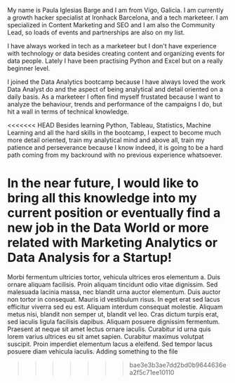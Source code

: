 My name is Paula Iglesias Barge and I am from Vigo, Galicia. I am currently a growth hacker specialist at Ironhack Barcelona, and a tech marketeer. I am specialized in Content Marketing and SEO and I am also the Community Lead, so loads of events and partnerships are also on my list. 

I have always worked in tech as a marketeer but I don't have experience with technology or data besides creating content and organizing events for data people. Lately I have been practising Python and Excel but on a really beginner level. 

I joined the Data Analytics bootcamp because I have always loved the work Data Analyst do and the aspect of being analytical and detail oriented on a daily basis. As a marketeer I often find myself frustated because I want to analyze the behaviour, trends and performance of the campaigns I do, but hit a wall in terms of technical knowledge. 

<<<<<<< HEAD
Besides learning Python, Tableau, Statistics, Machine Learning and all the hard skills in the bootcamp, I expect to become much more detail oriented, train my analytical mind and above all, train my patience and perseverance because I know indeed, it is going to be a hard path coming from my backround with no previous experience whatsoever. 

In the near future, I would like to bring all this knowledge into my current position or eventually find a new job in the Data World or more related with Marketing Analytics or Data Analysis for a Startup!
=======
Morbi fermentum ultricies tortor, vehicula ultrices eros elementum a. Duis ornare aliquam facilisis. Proin aliquam tincidunt odio vitae dignissim. Sed malesuada lacinia massa, nec blandit urna auctor elementum. Duis auctor non tortor in consequat. Mauris id vestibulum risus. In eget erat sed lacus efficitur viverra sed eu est. Aliquam interdum consequat molestie. Aliquam metus nisi, blandit non semper ut, blandit vel leo. Cras dictum turpis erat, sed iaculis ligula facilisis dapibus. Aliquam posuere dignissim fermentum. Praesent at neque sit amet lectus ornare iaculis. Curabitur id urna quis lorem varius ultrices eu sit amet sapien. Curabitur maximus volutpat suscipit. Proin imperdiet elementum lacus a eleifend. Sed tempor lacus posuere diam vehicula iaculis.
Adding something to the file
>>>>>>> bae3e3b3ae7dd2bd0b9644636ea2f5c71ee10110
